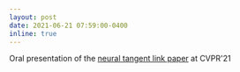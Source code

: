 ```yaml
---
layout: post
date: 2021-06-21 07:59:00-0400
inline: true
---
```


Oral presentation of the [neural tangent link paper](https://openaccess.thecvf.com/content/CVPR2021/papers/Tachella_The_Neural_Tangent_Link_Between_CNN_Denoisers_and_Non-Local_Filters_CVPR_2021_paper.pdf) at CVPR'21
